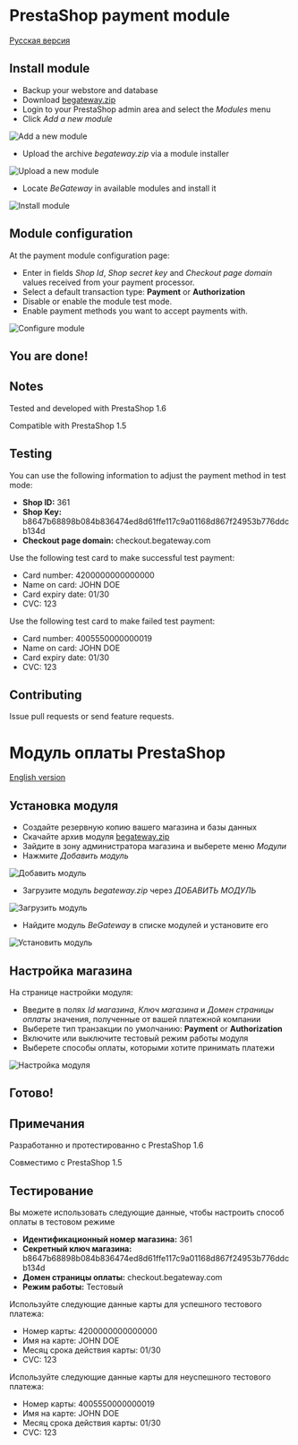# PrestaShop payment module

[Русская версия](#модуль-оплаты-prestashop)

## Install module

  * Backup your webstore and database
  * Download [begateway.zip](https://github.com/begateway/prestashop-payment-module/raw/master/begateway.zip)
  * Login to your PrestaShop admin area and select the _Modules_ menu
  * Click _Add a new module_

![Add a new module](https://github.com/begateway/prestashop-payment-module/raw/master/doc/add-module-button.png)

  * Upload the archive _begateway.zip_ via a module installer

![Upload a new module](https://github.com/begateway/prestashop-payment-module/raw/master/doc/add-module-file.png)

  * Locate _BeGateway_ in available modules and install it

![Install module](https://github.com/begateway/prestashop-payment-module/raw/master/doc/add-module-install.png)

## Module configuration

At the payment module configuration page:

  * Enter in fields _Shop Id_, _Shop secret key_ and _Checkout page domain_ values received from your payment processor.
  * Select a default transaction type: __Payment__ or __Authorization__
  * Disable or enable the module test mode.
  * Enable payment methods you want to accept payments with.

![Configure module](https://github.com/begateway/prestashop-payment-module/raw/master/doc/config-module.png)

## You are done!

## Notes

Tested and developed with PrestaShop 1.6

Compatible with PrestaShop 1.5

## Testing

You can use the following information to adjust the payment method in test mode:

  * __Shop ID:__ 361
  * __Shop Key:__ b8647b68898b084b836474ed8d61ffe117c9a01168d867f24953b776ddcb134d
  * __Checkout page domain:__ checkout.begateway.com

Use the following test card to make successful test payment:

  * Card number: 4200000000000000
  * Name on card: JOHN DOE
  * Card expiry date: 01/30
  * CVC: 123

Use the following test card to make failed test payment:

  * Card number: 4005550000000019
  * Name on card: JOHN DOE
  * Card expiry date: 01/30
  * CVC: 123

## Contributing

Issue pull requests or send feature requests.

# Модуль оплаты PrestaShop

[English version](#prestashop-payment-module)

## Установка модуля

  * Создайте резервную копию вашего магазина и базы данных
  * Скачайте архив модуля [begateway.zip](https://github.com/begateway/prestashop-payment-module/raw/master/begateway.zip)
  * Зайдите в зону администратора магазина и выберете меню _Модули_
  * Нажмите _Добавить модуль_

![Добавить модуль](https://github.com/begateway/prestashop-payment-module/raw/master/doc/add-module-button-ru.png)

  * Загрузите модуль _begateway.zip_ через _ДОБАВИТЬ МОДУЛЬ_

![Загрузить модуль](https://github.com/begateway/prestashop-payment-module/raw/master/doc/add-module-file-ru.png)

  * Найдите модуль _BeGateway_ в списке модулей и установите его

![Установить модуль](https://github.com/begateway/prestashop-payment-module/raw/master/doc/add-module-install.png)

## Настройка магазина

На странице настройки модуля:

  * Введите в полях _Id магазина_, _Ключ магазина_ и _Домен страницы оплаты_ значения, полученные от вашей платежной компании
  * Выберете тип транзакции по умолчанию: __Payment__ or __Authorization__
  * Включите или выключите тестовый режим работы модуля
  * Выберете способы оплаты, которыми хотите принимать платежи

![Настройка модуля](https://github.com/begateway/prestashop-payment-module/raw/master/doc/config-module.png)

## Готово!

## Примечания

Разработанно и протестированно с PrestaShop 1.6

Совместимо с PrestaShop 1.5

## Тестирование

Вы можете использовать следующие данные, чтобы настроить способ оплаты в тестовом режиме

  * __Идентификационный номер магазина:__ 361
  * __Секретный ключ магазина:__ b8647b68898b084b836474ed8d61ffe117c9a01168d867f24953b776ddcb134d
  * __Домен страницы оплаты:__ checkout.begateway.com
  * __Режим работы:__ Тестовый

Используйте следующие данные карты для успешного тестового платежа:

  * Номер карты: 4200000000000000
  * Имя на карте: JOHN DOE
  * Месяц срока действия карты: 01/30
  * CVC: 123

Используйте следующие данные карты для неуспешного тестового платежа:

  * Номер карты: 4005550000000019
  * Имя на карте: JOHN DOE
  * Месяц срока действия карты: 01/30
  * CVC: 123
